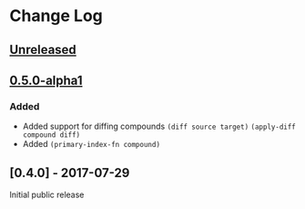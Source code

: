 # Change Log
## [Unreleased] 

## [0.5.0-alpha1]
### Added
- Added support for diffing compounds `(diff source target)` `(apply-diff compound diff)`
- Added `(primary-index-fn compound)`

## [0.4.0] - 2017-07-29

Initial public release

[Unreleased]: https://github.com/your-name/compound/compare/0.5.0-alpha1....HEAD
[0.5.0-alpha1]: https://github.com/your-name/compound/compare/0.4.0...0.5.0-alpha1
